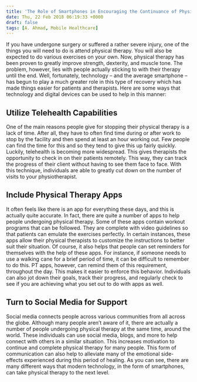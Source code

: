 ```yaml
---
title: 'The Role of Smartphones in Encouraging the Continuance of Physical Therapy'
date: Thu, 22 Feb 2018 06:19:33 +0000
draft: false
tags: [A. Ahmad, Mobile Healthcare]
---
```


If you have undergone surgery or suffered a rather severe injury, one of the things you will need to do is attend physical therapy. You will also be expected to do various exercises on your own. Now, physical therapy has been proven to greatly improve strength, dexterity, and muscle tone. The problem, however, lies with people actually sticking to with their therapy until the end. Well, fortunately, technology – and the average smartphone – has begun to play a much greater role in this type of recovery which has made things easier for patients and therapists. Here are some ways that technology and digital devices can be used to help in this manner:

Utilize Telehealth Capabilities
-------------------------------

One of the main reasons people give for stopping their physical therapy is a lack of time. After all, they have to often find time during or after work to stop by the facility and then spend at least an hour working out. Few people can find the time for this and so they tend to give this up fairly quickly. Luckily, telehealth is becoming more widespread. This gives therapists the opportunity to check in on their patients remotely. This way, they can track the progress of their client without having to see them face to face. With this technique, individuals are able to greatly cut down on the number of visits to your physiotherapist.

Include Physical Therapy Apps
-----------------------------

It often feels like there is an app for everything these days, and this is actually quite accurate. In fact, there are quite a number of apps to help people undergoing physical therapy. Some of these apps contain workout programs that can be followed. They are complete with video guidelines so that patients can emulate the exercises perfectly. In certain instances, these apps allow their physical therapists to customize the instructions to better suit their situation. Of course, it also helps that people can set reminders for themselves with the help of these apps. For instance, if someone needs to use a walking cane for a brief period of time, it can be difficult to remember to do this. PT apps, however, can remind them of this requirement, throughout the day. This makes it easier to enforce this behavior. Individuals can also jot down their goals, track their progress, and regularly check to see if you are achieving what you set out to do with apps as well.

Turn to Social Media for Support
--------------------------------

Social media connects people across various communities from all across the globe. Although many people aren’t aware of it, there are actually a number of people undergoing physical therapy at the same time, around the world. These individuals can use social media, blogs, and more to help connect with others in a similar situation. This increases motivation to continue and complete physical therapy for many people. This form of communication can also help to alleviate many of the emotional side- effects experienced during this period of healing. As you can see, there are many different ways that modern technology, in the form of smartphones, can take physical therapy to the next level.